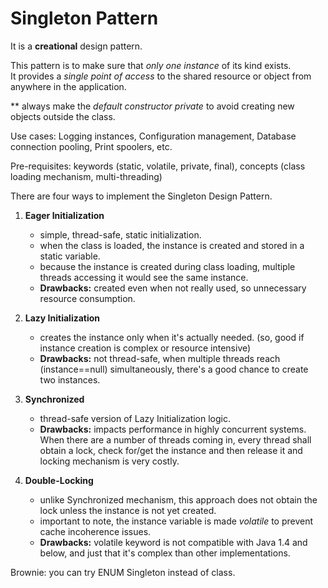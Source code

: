 # Singleton Pattern

It is a **creational** design pattern. <br>

This pattern is to make sure that _only one instance_ of its kind exists. <br>
It provides a _single point of access_ to the shared resource or object from anywhere in the application.<br>

** always make the _default constructor private_ to avoid creating new objects outside the class.<br>

Use cases: Logging instances, Configuration management, Database connection pooling, Print spoolers, etc.<br>

Pre-requisites: keywords (static, volatile, private, final), concepts (class loading mechanism, multi-threading) <br>

There are four ways to implement the Singleton Design Pattern.<br>

1. **Eager Initialization**
   - simple, thread-safe, static initialization.
   - when the class is loaded, the instance is created and stored in a static variable.
   - because the instance is created during class loading, multiple threads accessing it would see the same instance.
   - **Drawbacks:** created even when not really used, so unnecessary resource consumption.
    
2. **Lazy Initialization**
   - creates the instance only when it's actually needed. (so, good if instance creation is complex or resource intensive)
   - **Drawbacks:** not thread-safe, when multiple threads reach (instance==null) simultaneously, there's a good chance to create two instances.

3. **Synchronized** 
   - thread-safe version of Lazy Initialization logic.
   - **Drawbacks:** impacts performance in highly concurrent systems. When there are a number of threads coming in, 
     every thread shall obtain a lock, check for/get the instance and then release it and locking mechanism is very costly.

4. **Double-Locking** 
   - unlike Synchronized mechanism, this approach does not obtain the lock unless the instance is not yet created. 
   - important to note, the instance variable is made _volatile_ to prevent cache incoherence issues.
   - **Drawbacks:** volatile keyword is not compatible with Java 1.4 and below, and just that it's complex than other implementations.


Brownie: you can try ENUM Singleton instead of class. 



